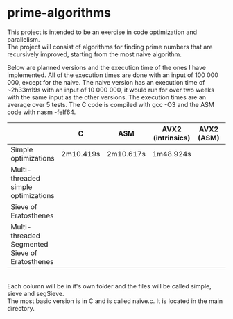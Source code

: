 # prime-algorithms
This project is intended to be an exercise in code optimization and parallelism.  
The project will consist of algorithms for finding prime numbers that are recursively improved, 
starting from the most naive algorithm.  

Below are planned versions and the execution time of the ones I have implemented. All of the execution times are done with an input of 100 000 000, except for the naive. The naive version has an execution time of ~2h33m19s with an input of 10 000 000, it would run for over two weeks with the same input as the other versions. The execution times are an average over 5 tests. The C code is compiled with gcc -O3 and the ASM code with nasm -felf64.
  
|                                                | C         | ASM       | AVX2 (intrinsics) | AVX2 (ASM) | CUDA |
|------------------------------------------------|-----------|-----------|-------------------|------------|------|
| Simple optimizations                           | 2m10.419s | 2m10.617s |     1m48.924s     |            |      |
| Multi-threaded simple optimizations            |           |           |                   |            |      |
| Sieve of Eratosthenes                          |           |           |                   |            |      |
| Multi-threaded Segmented Sieve of Eratosthenes |           |           |                   |            |      |

&nbsp;  
Each column will be in it's own folder and the files will be called simple, sieve and segSieve.  
The most basic version is in C and is called naive.c. It is located in the main directory.
